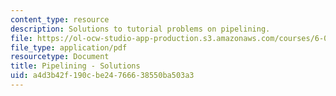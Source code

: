 ```yaml
---
content_type: resource
description: Solutions to tutorial problems on pipelining.
file: https://ol-ocw-studio-app-production.s3.amazonaws.com/courses/6-004-computation-structures-spring-2009/a4d3b42f190cbe24766638550ba503a3_MIT6_004s09_tutor09_sol.pdf
file_type: application/pdf
resourcetype: Document
title: Pipelining - Solutions
uid: a4d3b42f-190c-be24-7666-38550ba503a3
---
```

